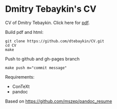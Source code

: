 Dmitry Tebaykin's CV
====================
CV of Dmitry Tebaykin. Click here for [pdf](https://github.com/dtebaykin/CV/raw/master/cv.pdf).

Build pdf and html:

    git clone https://github.com/dtebaykin/CV.git
    cd CV
    make

Push to github and gh-pages branch

    make push m="commit message"


Requirements:

 * ConTeXt
 * pandoc


Based on https://github.com/mszep/pandoc_resume
